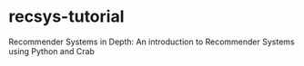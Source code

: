 recsys-tutorial
===============

Recommender Systems in Depth: An introduction to Recommender Systems using Python and Crab

